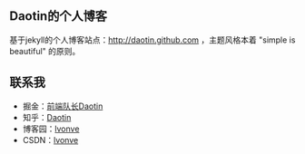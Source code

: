 ## Daotin的个人博客

基于jekyll的个人博客站点：http://daotin.github.com ，主题风格本着 "simple is beautiful" 的原则。


## 联系我

- 掘金：[前端队长Daotin](https://juejin.cn/user/2084329777534216)
- 知乎：[Daotin](https://zhihu.com/people/daotin)
- 博客园：[lvonve](https://www.cnblogs.com/lvonve/)
- CSDN：[lvonve](https://blog.csdn.net/lvonve)

